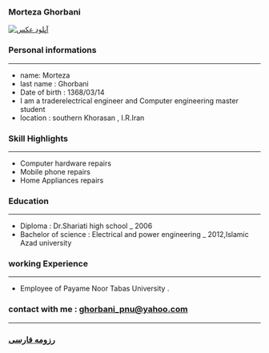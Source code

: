 
### Morteza Ghorbani
<a href="https://uupload.ir/view/afl_photo.jpg" target="_blank"><img src="https://uupload.ir/files/afl_photo_thumb.jpg" border="0" alt="آپلود عکس" /></a>

### Personal informations

---
+ name: Morteza
+ last name : Ghorbani
+ Date of birth : 1368/03/14
+ I am a traderelectrical engineer and Computer engineering master student
+ location : southern Khorasan , I.R.Iran


### Skill Highlights

---
+ Computer hardware repairs
+ Mobile phone repairs
+ Home Appliances repairs

### Education

---
+ Diploma : Dr.Shariati high school
_ 2006
+ Bachelor of science : Electrical and power engineering
_ 2012,Islamic Azad university


### working Experience

---
+ Employee of Payame Noor Tabas University .

### contact with me : ghorbani_pnu@yahoo.com


--- 
### [رزومه فارسی](resume-fa.md)
